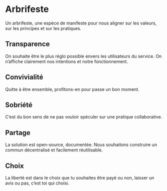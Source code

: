 # Arbrifeste
Un arbrifeste, une espèce de manifeste pour nous aligner sur les valeurs, sur les principes et sur les pratiques.

## Transparence
On souhaite être le plus réglo possible envers les utilisateurs du service. On n’affiche clairement nos intentions et notre fonctionnement. 

## Convivialité
Quitte à être ensemble, profitons-en pour passe un bon moment.

## Sobriété
C’est du bon sens de ne pas vouloir spéculer sur une pratique collaborative.

## Partage
La solution est open-source, documentée. Nous souhaitons construire un commun décentralisé et facilement réutilisable.

## Choix
La liberté est dans le choix que tu souhaites être payé ou non, laisser un avis ou pas, c’est toi qui choisi.
